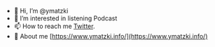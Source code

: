 - 👋 Hi, I’m @ymatzki
- 👀 I’m interested in listening Podcast
- 📫 How to reach me [Twitter](https://twitter.com/ymatzki).
- 📄 About me [https://www.ymatzki.info/](https://www.ymatzki.info/)

